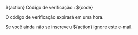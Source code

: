 ${action} Código de verificação : ${code}

O código de verificação expirará em uma hora.

Se você ainda não se inscreveu ${action} ignore este e-mail.
